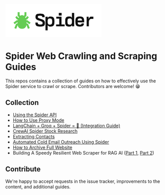 <a href="https://spider.cloud" target="_blank">
  <picture>
    <source media="(prefers-color-scheme: dark)" srcset="images/spider-logo-github-dark.png" style="max-width: 100%; width: 300px; margin-bottom: 20px">
    <img alt="Spider Logo" src="/images/spider-logo-github-light.png" width="300px">
  </picture>
</a>

# Spider Web Crawling and Scraping Guides
This repos contains a collection of guides on how to effectively use the Spider service to crawl or scrape. Contributors are welcome! 😁

## Collection

- [Using the Spider API](spider-api.md)
- [How to Use Proxy Mode](proxy-mode.md)
- [LangChain + Groq + Spider = 🚀 (Integration Guide)](langchain-groq.md)
- [CrewAI Spider Stock Research](crewai-spider-research-agent.md)
- [Extracting Contacts](extracting-contacts.md)
- [Automated Cold Email Outreach Using Spider](auto-email-response-outreach.md)
- [How to Archive Full Website](website-archiving.md)
- Building A Speedy Resilient Web Scraper for RAG AI ([Part 1](building-a-speedy-resilient-web-scraper-for-rag-ai-part1-preparing.md), [Part 2](building-a-speedy-resilient-web-scraper-for-rag-ai-part2-scaling-up.md))
  
## Contribute

We're happy to accept requests in the issue tracker, improvements to the content, and additional guides.
